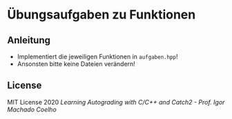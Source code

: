 # Übungsaufgaben zu Funktionen

## Anleitung
- Implementiert die jeweiligen Funktionen in `aufgaben.hpp`!
- Ansonsten bitte keine Dateien verändern!

## License
MIT License 2020
*Learning Autograding with C/C++ and Catch2 - Prof. Igor Machado Coelho*

